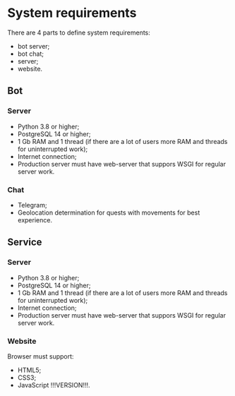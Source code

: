 # System requirements

There are 4 parts to define system requirements:
+ bot server;
+ bot chat;
+ server;
+ website.

## Bot
### Server
+ Python 3.8 or higher;
+ PostgreSQL 14 or higher;
+ 1 Gb RAM and 1 thread (if there are a lot of users more RAM and threads for uninterrupted work);
+ Internet connection;
+ Production server must have web-server that suppors WSGI for regular server work.
### Chat
+ Telegram;
+ Geolocation determination for quests with movements for best experience.

## Service
### Server
+ Python 3.8 or higher;
+ PostgreSQL 14 or higher;
+ 1 Gb RAM and 1 thread (if there are a lot of users more RAM and threads for uninterrupted work);
+ Internet connection;
+ Production server must have web-server that suppors WSGI for regular server work.
### Website
Browser must support:
+ HTML5;
+ CSS3;
+ JavaScript !!!VERSION!!!.
